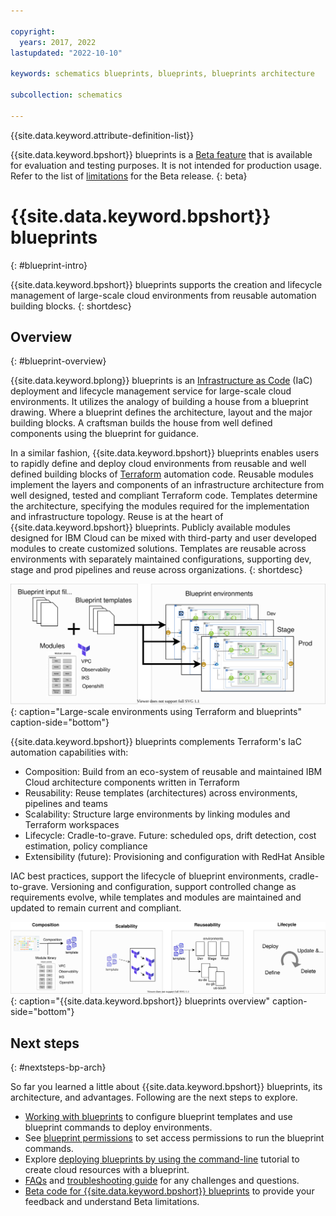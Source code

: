 ```yaml
---

copyright:
  years: 2017, 2022
lastupdated: "2022-10-10"

keywords: schematics blueprints, blueprints, blueprints architecture

subcollection: schematics

---
```


{{site.data.keyword.attribute-definition-list}}

{{site.data.keyword.bpshort}} blueprints is a [Beta feature](/docs/schematics?topic=schematics-bp-beta-limitations) that is available for evaluation and testing purposes. It is not intended for production usage. Refer to the list of [limitations](/docs/schematics?topic=schematics-bp-beta-limitations) for the Beta release.
{: beta}

# {{site.data.keyword.bpshort}} blueprints
{: #blueprint-intro}

{{site.data.keyword.bpshort}} blueprints supports the creation and lifecycle management of large-scale cloud environments from reusable automation building blocks. 
{: shortdesc} 

## Overview
{: #blueprint-overview}

{{site.data.keyword.bplong}} blueprints is an [Infrastructure as Code](https://www.redhat.com/en/topics/automation/what-is-infrastructure-as-code-iac) (IaC) deployment and lifecycle management service for large-scale cloud environments. It utilizes the analogy of building a house from a blueprint drawing. Where a blueprint defines the architecture, layout and the major building blocks. A craftsman builds the house from well defined components using the blueprint for guidance.      

In a similar fashion, {{site.data.keyword.bpshort}} blueprints enables users to rapidly define and deploy cloud environments from reusable and well defined building blocks of [Terraform](https://www.terraform.io) automation code. Reusable modules implement the layers and components of an infrastructure architecture from well designed, tested and compliant Terraform code. Templates determine the architecture, specifying the modules required for the implementation and infrastructure topology. Reuse is at the heart of {{site.data.keyword.bpshort}} blueprints. Publicly available modules designed for IBM Cloud can be mixed with third-party and user developed modules to create customized solutions. Templates are reusable across environments with separately maintained configurations, supporting dev, stage and prod pipelines and reuse across organizations. 
{: shortdesc} 


![Large-scale environments by using Terraform and blueprints](/images/bp-largescale-env.svg){: caption="Large-scale environments using Terraform and blueprints" caption-side="bottom"}


{{site.data.keyword.bpshort}} blueprints complements Terraform's IaC automation capabilities with:
- Composition: Build from an eco-system of reusable and maintained IBM Cloud architecture components written in Terraform
- Reusability: Reuse templates (architectures) across environments, pipelines and teams
- Scalability: Structure large environments by linking modules and Terraform workspaces  
- Lifecycle: Cradle-to-grave. Future: scheduled ops, drift detection, cost estimation, policy compliance  
- Extensibility (future): Provisioning and configuration with RedHat Ansible              

IAC best practices, support the lifecycle of blueprint environments, cradle-to-grave. Versioning and configuration, support controlled change as requirements evolve, while templates and modules are maintained and updated to remain current and compliant.   


![{{site.data.keyword.bpshort}} blueprints overview](/images/blueprints-v2-Overview.svg){: caption="{{site.data.keyword.bpshort}} blueprints overview" caption-side="bottom"}



## Next steps
{: #nextsteps-bp-arch}

So far you learned a little about {{site.data.keyword.bpshort}} blueprints, its architecture, and advantages. Following are the next steps to explore.

- [Working with blueprints](/docs/schematics?topic=workingwithblueprints) to configure blueprint templates and use blueprint commands to deploy environments.
- See [blueprint permissions](/docs/schematics?topic=schematics-access#blueprint-permissions) to set access permissions to run the blueprint commands.
- Explore [deploying blueprints by using the command-line](/docs/schematics?topic=schematics-deploy-schematics-blueprint-cli) tutorial to create cloud resources with a blueprint.
- [FAQs](/docs/schematics?topic=schematics-blueprints-faq) and [troubleshooting guide](/docs/schematics?topic=schematics-bp-create-fails) for any challenges and questions.
- [Beta code for {{site.data.keyword.bpshort}} blueprints](/docs/schematics?topic=schematics-bp-beta-limitations) to provide your feedback and understand Beta limitations.

